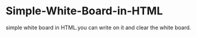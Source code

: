 # Simple-White-Board-in-HTML
simple white board in HTML.you can write on it and clear the white board.
